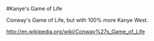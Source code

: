 #Kanye's Game of Life

Conway's Game of Life, but with 100% more Kanye West.

http://en.wikipedia.org/wiki/Conway%27s_Game_of_Life